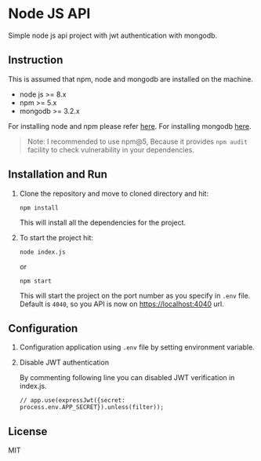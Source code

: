 # Node JS API
Simple node js api project with jwt authentication with mongodb.

## Instruction

This is assumed that npm, node and mongodb are installed on the machine.

 * node js >= 8.x
 * npm >= 5.x
 * mongodb >= 3.2.x

For installing node and npm please refer [here](https://nodejs.org/en/download/package-manager/).
For installing mongodb [here](https://docs.mongodb.com/manual/installation/).

> Note: I recommended to use npm@5, Because it provides `npm audit` facility to check vulnerability in your dependencies.
 

## Installation and Run

 1. Clone the repository and move to cloned directory and hit:

    ```npm install```

    This will install all the dependencies for the project.

 2. To start the project hit:  

    ```
    node index.js
    ```
    or
    ```
    npm start
    ```

    This will start the project on the port number as you specify in `.env` file. Default is `4040`, so you API is now on [https://localhost:4040](http://localhost:4040) url.


## Configuration

1. Configuration application using `.env` file by setting environment variable.

2. Disable JWT authentication
   
    By commenting following line you can disabled JWT verification in index.js.

    ```
    // app.use(expressJwt({secret: process.env.APP_SECRET}).unless(filter));
    ```

## License

MIT
